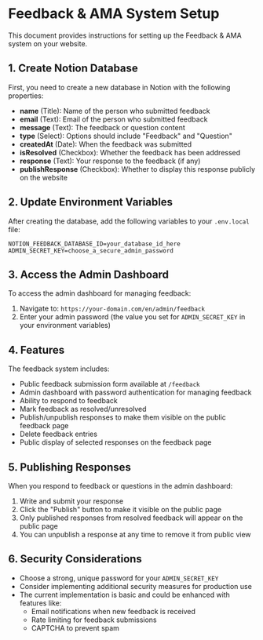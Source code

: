 # Feedback & AMA System Setup

This document provides instructions for setting up the Feedback & AMA system on your website.

## 1. Create Notion Database

First, you need to create a new database in Notion with the following properties:

- **name** (Title): Name of the person who submitted feedback
- **email** (Text): Email of the person who submitted feedback
- **message** (Text): The feedback or question content
- **type** (Select): Options should include "Feedback" and "Question"
- **createdAt** (Date): When the feedback was submitted
- **isResolved** (Checkbox): Whether the feedback has been addressed
- **response** (Text): Your response to the feedback (if any)
- **publishResponse** (Checkbox): Whether to display this response publicly on the website

## 2. Update Environment Variables

After creating the database, add the following variables to your `.env.local` file:

```
NOTION_FEEDBACK_DATABASE_ID=your_database_id_here
ADMIN_SECRET_KEY=choose_a_secure_admin_password
```

## 3. Access the Admin Dashboard

To access the admin dashboard for managing feedback:

1. Navigate to: `https://your-domain.com/en/admin/feedback`
2. Enter your admin password (the value you set for `ADMIN_SECRET_KEY` in your environment variables)

## 4. Features

The feedback system includes:

- Public feedback submission form available at `/feedback`
- Admin dashboard with password authentication for managing feedback
- Ability to respond to feedback
- Mark feedback as resolved/unresolved
- Publish/unpublish responses to make them visible on the public feedback page
- Delete feedback entries
- Public display of selected responses on the feedback page

## 5. Publishing Responses

When you respond to feedback or questions in the admin dashboard:
1. Write and submit your response
2. Click the "Publish" button to make it visible on the public page
3. Only published responses from resolved feedback will appear on the public page
4. You can unpublish a response at any time to remove it from public view

## 6. Security Considerations

- Choose a strong, unique password for your `ADMIN_SECRET_KEY`
- Consider implementing additional security measures for production use
- The current implementation is basic and could be enhanced with features like:
  - Email notifications when new feedback is received
  - Rate limiting for feedback submissions
  - CAPTCHA to prevent spam 